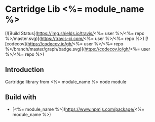 # Cartridge Lib <%= module_name %>

[![Build Status](https://img.shields.io/travis/<%= user %>/<%= repo %>/master.svg)](https://travis-ci.com/<%= user %>/<%= repo %>)
[![codecov](https://codecov.io/gh/<%= user %>/<%= repo %>/branch/master/graph/badge.svg)](https://codecov.io/gh/<%= user %>/<%= repo %>)

## Introduction

Cartridge library from <%= module_name %> node module

## Build with

* [<%= module_name %>](https://www.npmjs.com/package/<%= module_name %>)
